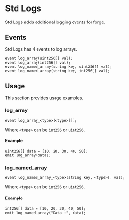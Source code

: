 # Std Logs

Std Logs adds additional logging events for forge.

## Events

Std Logs has 4 events to log arrays.

```solidity
event log_array(uint256[] val);
event log_array(int256[] val);
event log_named_array(string key, uint256[] val);
event log_named_array(string key, int256[] val);
```

## Usage

This section provides usage examples.

### log\_array

```solidity
event log_array_<type>(<type>[]);
```

Where `<type>` can be `int256` or `uint256`.

#### Example

```solidity
uint256[] data = [10, 20, 30, 40, 50]; 
emit log_array(data);
```

### log\_named\_array

```solidity
event log_named_array_<type>(string key, <type>[] val);
```

Where `<type>` can be `int256` or `uint256`.

#### Example

```solidity
int256[] data = [10, 20, 30, 40, 50]; 
emit log_named_array("Data :", data);
```
